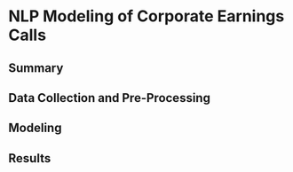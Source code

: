 # NLP Modeling of Corporate Earnings Calls

## Summary


## Data Collection and Pre-Processing


## Modeling


## Results